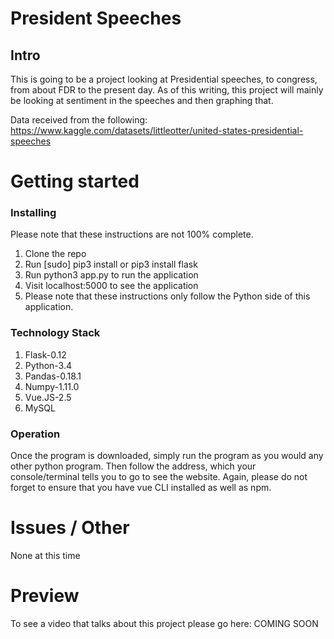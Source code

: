 # President Speeches
## Intro

This is going to be a project looking at Presidential speeches, to congress, from about FDR to the present day. As of this writing, this project will mainly be looking at sentiment in the speeches and then graphing that. 


Data received from the following: 
https://www.kaggle.com/datasets/littleotter/united-states-presidential-speeches


# Getting started
### Installing

Please note that these instructions are not 100% complete. 

1. Clone the repo
2. Run [sudo] pip3 install or pip3 install flask
3. Run python3 app.py to run the application
4. Visit localhost:5000 to see the application
5. Please note that these instructions only follow the Python side of this application.

### Technology Stack

1. Flask-0.12
2. Python-3.4
3. Pandas-0.18.1
4. Numpy-1.11.0
5. Vue.JS-2.5
6. MySQL

### Operation

Once the program is downloaded, simply run the program as you would any other python program.
Then follow the address, which your console/terminal tells you to go to see the
website. Again, please do not forget to ensure that you have vue CLI installed
as well as npm.

# Issues / Other

None at this time

# Preview

To see a video that talks about this project please go here: COMING SOON